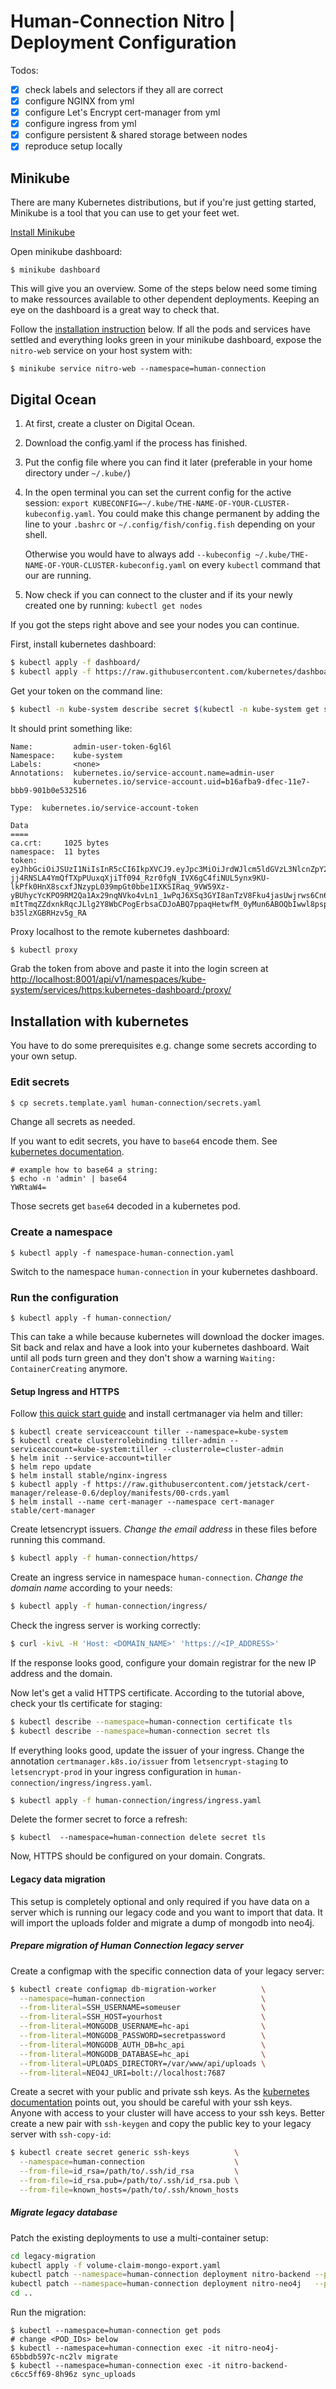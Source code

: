 # Human-Connection Nitro | Deployment Configuration

Todos:
- [x] check labels and selectors if they all are correct
- [x] configure NGINX from yml
- [x] configure Let's Encrypt cert-manager from yml
- [x] configure ingress from yml
- [x] configure persistent & shared storage between nodes
- [x] reproduce setup locally

## Minikube
There are many Kubernetes distributions, but if you're just getting started,
Minikube is a tool that you can use to get your feet wet.

[Install Minikube](https://kubernetes.io/docs/tasks/tools/install-minikube/)

Open minikube dashboard:
```
$ minikube dashboard
```
This will give you an overview.
Some of the steps below need some timing to make ressources available to other
dependent deployments. Keeping an eye on the dashboard is a great way to check
that.

Follow the [installation instruction](#installation-with-kubernetes) below.
If all the pods and services have settled and everything looks green in your
minikube dashboard, expose the `nitro-web` service on your host system with:

```shell
$ minikube service nitro-web --namespace=human-connection
```

## Digital Ocean

1. At first, create a cluster on Digital Ocean.
2. Download the config.yaml if the process has finished.
3. Put the config file where you can find it later (preferable in your home directory under `~/.kube/`)
4. In the open terminal you can set the current config for the active session: `export KUBECONFIG=~/.kube/THE-NAME-OF-YOUR-CLUSTER-kubeconfig.yaml`. You could make this change permanent by adding the line to your `.bashrc` or `~/.config/fish/config.fish` depending on your shell.
   
   Otherwise you would have to always add `--kubeconfig ~/.kube/THE-NAME-OF-YOUR-CLUSTER-kubeconfig.yaml` on every `kubectl` command that our are running.

5. Now check if you can connect to the cluster and if its your newly created one by running: `kubectl get nodes`

If you got the steps right above and see your nodes you can continue.

First, install kubernetes dashboard:
```sh
$ kubectl apply -f dashboard/
$ kubectl apply -f https://raw.githubusercontent.com/kubernetes/dashboard/master/aio/deploy/recommended/kubernetes-dashboard.yaml

```
Get your token on the command line:
```sh
$ kubectl -n kube-system describe secret $(kubectl -n kube-system get secret | grep admin-user | awk '{print $1}')
```
It should print something like:
```
Name:         admin-user-token-6gl6l
Namespace:    kube-system
Labels:       <none>
Annotations:  kubernetes.io/service-account.name=admin-user
              kubernetes.io/service-account.uid=b16afba9-dfec-11e7-bbb9-901b0e532516

Type:  kubernetes.io/service-account-token

Data
====
ca.crt:     1025 bytes
namespace:  11 bytes
token:      eyJhbGciOiJSUzI1NiIsInR5cCI6IkpXVCJ9.eyJpc3MiOiJrdWJlcm5ldGVzL3NlcnZpY2VhY2NvdW50Iiwia3ViZXJuZXRlcy5pby9zZXJ2aWNlYWNjb3VudC9uYW1lc3BhY2UiOiJrdWJlLXN5c3RlbSIsImt1YmVybmV0ZXMuaW8vc2VydmljZWFjY291bnQvc2VjcmV0Lm5hbWUiOiJhZG1pbi11c2VyLXRva2VuLTZnbDZsIiwia3ViZXJuZXRlcy5pby9zZXJ2aWNlYWNjb3VudC9zZXJ2aWNlLWFjY291bnQubmFtZSI6ImFkbWluLXVzZXIiLCJrdWJlcm5ldGVzLmlvL3NlcnZpY2VhY2NvdW50L3NlcnZpY2UtYWNjb3VudC51aWQiOiJiMTZhZmJhOS1kZmVjLTExZTctYmJiOS05MDFiMGU1MzI1MTYiLCJzdWIiOiJzeXN0ZW06c2VydmljZWFjY291bnQ6a3ViZS1zeXN0ZW06YWRtaW4tdXNlciJ9.M70CU3lbu3PP4OjhFms8PVL5pQKj-jj4RNSLA4YmQfTXpPUuxqXjiTf094_Rzr0fgN_IVX6gC4fiNUL5ynx9KU-lkPfk0HnX8scxfJNzypL039mpGt0bbe1IXKSIRaq_9VW59Xz-yBUhycYcKPO9RM2Qa1Ax29nqNVko4vLn1_1wPqJ6XSq3GYI8anTzV8Fku4jasUwjrws6Cn6_sPEGmL54sq5R4Z5afUtv-mItTmqZZdxnkRqcJLlg2Y8WbCPogErbsaCDJoABQ7ppaqHetwfM_0yMun6ABOQbIwwl8pspJhpplKwyo700OSpvTT9zlBsu-b35lzXGBRHzv5g_RA

```

Proxy localhost to the remote kubernetes dashboard:
```sh
$ kubectl proxy
```

Grab the token from above and paste it into the login screen at [http://localhost:8001/api/v1/namespaces/kube-system/services/https:kubernetes-dashboard:/proxy/](http://localhost:8001/api/v1/namespaces/kube-system/services/https:kubernetes-dashboard:/proxy/)


## Installation with kubernetes

You have to do some prerequisites e.g. change some secrets according to your
own setup.

### Edit secrets

```sh
$ cp secrets.template.yaml human-connection/secrets.yaml
```
Change all secrets as needed.

If you want to edit secrets, you have to `base64` encode them. See [kubernetes
documentation](https://kubernetes.io/docs/concepts/configuration/secret/#creating-a-secret-manually).
```shell
# example how to base64 a string:
$ echo -n 'admin' | base64
YWRtaW4=
```
Those secrets get `base64` decoded in a kubernetes pod.

### Create a namespace
```shell
$ kubectl apply -f namespace-human-connection.yaml
```
Switch to the namespace `human-connection` in your kubernetes dashboard.


### Run the configuration
```shell
$ kubectl apply -f human-connection/
```

This can take a while because kubernetes will download the docker images.
Sit back and relax and have a look into your kubernetes dashboard.
Wait until all pods turn green and they don't show a warning
`Waiting: ContainerCreating` anymore.

#### Setup Ingress and HTTPS

Follow [this quick start guide](https://docs.cert-manager.io/en/latest/tutorials/acme/quick-start/index.html)
and install certmanager via helm and tiller:
```
$ kubectl create serviceaccount tiller --namespace=kube-system
$ kubectl create clusterrolebinding tiller-admin --serviceaccount=kube-system:tiller --clusterrole=cluster-admin
$ helm init --service-account=tiller
$ helm repo update
$ helm install stable/nginx-ingress
$ kubectl apply -f https://raw.githubusercontent.com/jetstack/cert-manager/release-0.6/deploy/manifests/00-crds.yaml
$ helm install --name cert-manager --namespace cert-manager stable/cert-manager
```

Create letsencrypt issuers. *Change the email address* in these files before
running this command.
```sh
$ kubectl apply -f human-connection/https/
```
Create an ingress service in namespace `human-connection`. *Change the domain
name* according to your needs:
```sh
$ kubectl apply -f human-connection/ingress/
```
Check the ingress server is working correctly:
```sh
$ curl -kivL -H 'Host: <DOMAIN_NAME>' 'https://<IP_ADDRESS>'
```
If the response looks good, configure your domain registrar for the new IP
address and the domain.

Now let's get a valid HTTPS certificate. According to the tutorial above, check
your tls certificate for staging:
```sh
$ kubectl describe --namespace=human-connection certificate tls
$ kubectl describe --namespace=human-connection secret tls
```

If everything looks good, update the issuer of your ingress. Change the
annotation `certmanager.k8s.io/issuer` from `letsencrypt-staging` to
`letsencrypt-prod` in your ingress configuration in
`human-connection/ingress/ingress.yaml`.

```sh
$ kubectl apply -f human-connection/ingress/ingress.yaml
```
Delete the former secret to force a refresh:
```
$ kubectl  --namespace=human-connection delete secret tls
```
Now, HTTPS should be configured on your domain. Congrats.

#### Legacy data migration

This setup is completely optional and only required if you have data on a server
which is running our legacy code and you want to import that data. It will
import the uploads folder and migrate a dump of mongodb into neo4j.

##### Prepare migration of Human Connection legacy server
Create a configmap with the specific connection data of your legacy server:
```sh
$ kubectl create configmap db-migration-worker          \
  --namespace=human-connection                          \
  --from-literal=SSH_USERNAME=someuser                  \
  --from-literal=SSH_HOST=yourhost                      \
  --from-literal=MONGODB_USERNAME=hc-api                \
  --from-literal=MONGODB_PASSWORD=secretpassword        \
  --from-literal=MONGODB_AUTH_DB=hc_api                 \
  --from-literal=MONGODB_DATABASE=hc_api                \
  --from-literal=UPLOADS_DIRECTORY=/var/www/api/uploads \
  --from-literal=NEO4J_URI=bolt://localhost:7687
```

Create a secret with your public and private ssh keys.  As the
[kubernetes documentation](https://kubernetes.io/docs/concepts/configuration/secret/#use-case-pod-with-ssh-keys)
points out, you should be careful with your ssh keys. Anyone with access to your
cluster will have access to your ssh keys. Better create a new pair with
`ssh-keygen` and copy the public key to your legacy server with `ssh-copy-id`:

```sh
$ kubectl create secret generic ssh-keys          \
  --namespace=human-connection                    \
  --from-file=id_rsa=/path/to/.ssh/id_rsa         \
  --from-file=id_rsa.pub=/path/to/.ssh/id_rsa.pub \
  --from-file=known_hosts=/path/to/.ssh/known_hosts
```

##### Migrate legacy database
Patch the existing deployments to use a multi-container setup:
```bash
cd legacy-migration
kubectl apply -f volume-claim-mongo-export.yaml
kubectl patch --namespace=human-connection deployment nitro-backend --patch "$(cat deployment-backend.yaml)"
kubectl patch --namespace=human-connection deployment nitro-neo4j   --patch "$(cat deployment-neo4j.yaml)"
cd ..
```

Run the migration:
```shell
$ kubectl --namespace=human-connection get pods
# change <POD_IDs> below
$ kubectl --namespace=human-connection exec -it nitro-neo4j-65bbdb597c-nc2lv migrate
$ kubectl --namespace=human-connection exec -it nitro-backend-c6cc5ff69-8h96z sync_uploads
```
